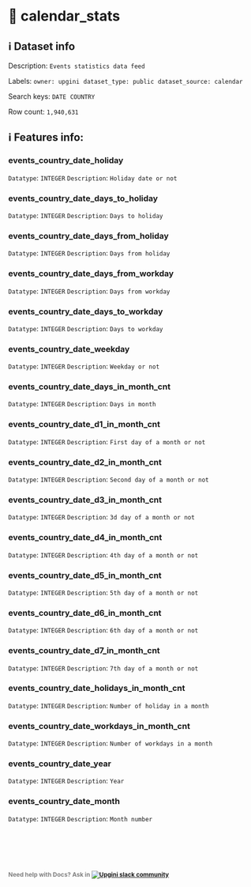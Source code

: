 # 📖 calendar_stats 
## ℹ️ Dataset info 
Description: `Events statistics data feed` 

Labels: ` owner: upgini ` &nbsp;` dataset_type: public ` &nbsp;` dataset_source: calendar ` &nbsp;

Search keys: 
` DATE ` &nbsp;` COUNTRY ` &nbsp;

Row count: `1,940,631` 

## ℹ️ Features info:

### events_country_date_holiday
`Datatype`: `INTEGER`
`Description`: `Holiday date or not`

### events_country_date_days_to_holiday
`Datatype`: `INTEGER`
`Description`: `Days to holiday`

### events_country_date_days_from_holiday
`Datatype`: `INTEGER`
`Description`: `Days from holiday`

### events_country_date_days_from_workday
`Datatype`: `INTEGER`
`Description`: `Days from workday`

### events_country_date_days_to_workday
`Datatype`: `INTEGER`
`Description`: `Days to workday`

### events_country_date_weekday
`Datatype`: `INTEGER`
`Description`: `Weekday or not`

### events_country_date_days_in_month_cnt
`Datatype`: `INTEGER`
`Description`: `Days in month`

### events_country_date_d1_in_month_cnt
`Datatype`: `INTEGER`
`Description`: `First day of a month or not`

### events_country_date_d2_in_month_cnt
`Datatype`: `INTEGER`
`Description`: `Second day of a month or not`

### events_country_date_d3_in_month_cnt
`Datatype`: `INTEGER`
`Description`: `3d day of a month or not`

### events_country_date_d4_in_month_cnt
`Datatype`: `INTEGER`
`Description`: `4th day of a month or not`

### events_country_date_d5_in_month_cnt
`Datatype`: `INTEGER`
`Description`: `5th day of a month or not`

### events_country_date_d6_in_month_cnt
`Datatype`: `INTEGER`
`Description`: `6th day of a month or not`

### events_country_date_d7_in_month_cnt
`Datatype`: `INTEGER`
`Description`: `7th day of a month or not`

### events_country_date_holidays_in_month_cnt
`Datatype`: `INTEGER`
`Description`: `Number of holiday in a month`

### events_country_date_workdays_in_month_cnt
`Datatype`: `INTEGER`
`Description`: `Number of workdays in a month`

### events_country_date_year
`Datatype`: `INTEGER`
`Description`: `Year`

### events_country_date_month
`Datatype`: `INTEGER`
`Description`: `Month number`


<br/><br/>
---
<span style="color:grey;font-weight:700;font-size:12px">
    Need help with Docs? Ask in
    <a href="https://4mlg.short.gy/join-upgini-community">
        <img alt="Upgini slack community" src="https://img.shields.io/badge/slack-@upgini-orange.svg?logo=slack">
    </a>
</span>